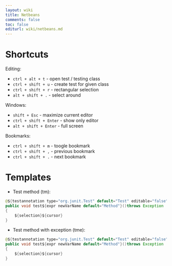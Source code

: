```yaml
---
layout: wiki
title: Netbeans
comments: false
toc: false
editurl: wiki/netbeans.md
---
```


# Shortcuts

Editing:
* `ctrl + alt + t` - open test / testing class
* `ctrl + shift + u` - create test for given class
* `ctrl + shift + r` - rectangular selection
* `alt + shift + .` - select around
 
Windows:
* `shift + Esc` - maximize current editor
* `ctrl + shift + Enter` - show only editor
* `alt + shift + Enter` - full screen
 
Bookmarks:
* `ctrl + shift + m` - toogle bookmark
* `ctrl + shift + ,` - previous bookmark
* `ctrl + shift + .` - next bookmark

# Templates
* Test method (tm):

```java
@${testannotation type="org.junit.Test" default="Test" editable="false"}
public void test${expr newVarName default="Method"}()throws Exception
{
    ${selection}${cursor}
}
```

* Test method with exception (tme):

```java
@${testannotation type="org.junit.Test" default="Test" editable="false"}(expected = ${exc default="Exception"}.class )
public void test${expr newVarName default="Method"}()throws Exception
{
    ${selection}${cursor}
}
```

